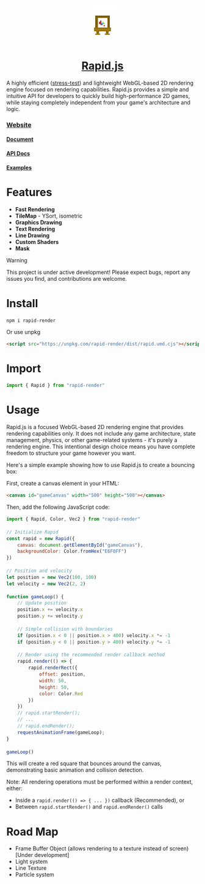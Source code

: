<p align="center">
  <img src="./screenshot/logo.png" alt="Rapid.js Logo" width="100" style="image-rendering: pixelated;">
</p>

<a href="https://nightre.github.io/Rapid.js/docs/index.html"><h1 align="center">Rapid.js</h1></a>

A highly efficient ([stress-test](./docs/examples.html)) and lightweight WebGL-based 2D rendering engine focused on rendering capabilities. Rapid.js provides a simple and intuitive API for developers to quickly build high-performance 2D 
games, while staying completely independent from your game's architecture and logic.


### [Website](https://nightre.github.io/Rapid.js/docs/index.html)

#### [Document](https://nightre.github.io/Rapid.js/docs/docs.html)

#### [API Docs](https://nightre.github.io/Rapid.js/docs/api/index.html)

#### [Examples](https://nightre.github.io/Rapid.js/demo/)

# Features

* **Fast Rendering**
* **TileMap** - YSort, isometric
* **Graphics Drawing**
* **Text Rendering**
* **Line Drawing**
* **Custom Shaders**
* **Mask**

> [!WARNING]  
> This project is under active development! Please expect bugs, report any issues you find, and contributions are welcome.


# Install

```
npm i rapid-render
```

Or use unpkg

```html
<script src="https://unpkg.com/rapid-render/dist/rapid.umd.cjs"></script>
```

# Import

```js
import { Rapid } from "rapid-render"
```

# Usage

Rapid.js is a focused WebGL-based 2D rendering engine that provides rendering capabilities only. It does not include any game architecture, state management, physics, or other game-related systems - it's purely a rendering engine. This intentional design choice means you have complete freedom to structure your game however you want.

Here's a simple example showing how to use Rapid.js to create a bouncing box:

First, create a canvas element in your HTML:

```html
<canvas id="gameCanvas" width="500" height="500"></canvas>
```

Then, add the following JavaScript code:

```js
import { Rapid, Color, Vec2 } from "rapid-render"

// Initialize Rapid
const rapid = new Rapid({
    canvas: document.getElementById("gameCanvas"),
    backgroundColor: Color.fromHex("E6F0FF")
})

// Position and velocity
let position = new Vec2(100, 100)
let velocity = new Vec2(2, 2)

function gameLoop() {
    // Update position
    position.x += velocity.x
    position.y += velocity.y
    
    // Simple collision with boundaries
    if (position.x < 0 || position.x > 400) velocity.x *= -1
    if (position.y < 0 || position.y > 400) velocity.y *= -1
    
    // Render using the recommended render callback method
    rapid.render(() => {
        rapid.renderRect({ 
            offset: position, 
            width: 50, 
            height: 50, 
            color: Color.Red 
        })
    })
    // rapid.startRender();
    // ...
    // rapid.endRender();
    requestAnimationFrame(gameLoop);
}

gameLoop()
```

This will create a red square that bounces around the canvas, demonstrating basic animation and collision detection.

Note: All rendering operations must be performed within a render context, either:
- Inside a `rapid.render(() => { ... })` callback (Recommended), or
- Between `rapid.startRender()` and `rapid.endRender()` calls

# Road Map

* Frame Buffer Object (allows rendering to a texture instead of screen) [Under development]
* Light system
* Line Texture 
* Particle system
